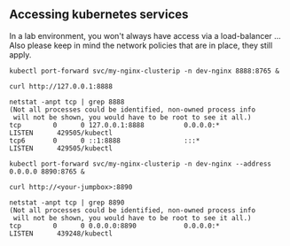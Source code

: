 ## Accessing kubernetes services
In a lab environment, you won't always have access via a load-balancer ...<br>
Also please keep in mind the network policies that are in place, they still apply.

```
kubectl port-forward svc/my-nginx-clusterip -n dev-nginx 8888:8765 &
```
```
curl http://127.0.0.1:8888
```
```
netstat -anpt tcp | grep 8888
(Not all processes could be identified, non-owned process info
 will not be shown, you would have to be root to see it all.)
tcp        0      0 127.0.0.1:8888          0.0.0.0:*               LISTEN      429505/kubectl
tcp6       0      0 ::1:8888                :::*                    LISTEN      429505/kubectl
```

```
kubectl port-forward svc/my-nginx-clusterip -n dev-nginx --address 0.0.0.0 8890:8765 &
```
```
curl http://<your-jumpbox>:8890
```
```
netstat -anpt tcp | grep 8890
(Not all processes could be identified, non-owned process info
 will not be shown, you would have to be root to see it all.)
tcp        0      0 0.0.0.0:8890            0.0.0.0:*               LISTEN      439248/kubectl
```
